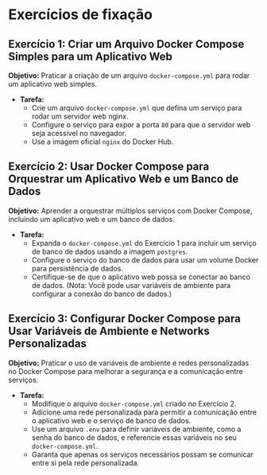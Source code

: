 # Exercícios de fixação

## Exercício 1: Criar um Arquivo Docker Compose Simples para um Aplicativo Web

**Objetivo:** Praticar a criação de um arquivo `docker-compose.yml` para rodar um aplicativo web simples.

- **Tarefa:**
  - Crie um arquivo `docker-compose.yml` que defina um serviço para rodar um servidor web nginx.
  - Configure o serviço para expor a porta `80` para que o servidor web seja acessível no navegador.
  - Use a imagem oficial `nginx` do Docker Hub.

## Exercício 2: Usar Docker Compose para Orquestrar um Aplicativo Web e um Banco de Dados

**Objetivo:** Aprender a orquestrar múltiplos serviços com Docker Compose, incluindo um aplicativo web e um banco de dados.

- **Tarefa:**
  - Expanda o `docker-compose.yml` do Exercício 1 para incluir um serviço de banco de dados usando a imagem `postgres`.
  - Configure o serviço do banco de dados para usar um volume Docker para persistência de dados.
  - Certifique-se de que o aplicativo web possa se conectar ao banco de dados. (Nota: Você pode usar variáveis de ambiente para configurar a conexão do banco de dados.)

## Exercício 3: Configurar Docker Compose para Usar Variáveis de Ambiente e Networks Personalizadas

**Objetivo:** Praticar o uso de variáveis de ambiente e redes personalizadas no Docker Compose para melhorar a segurança e a comunicação entre serviços.

- **Tarefa:**
  - Modifique o arquivo `docker-compose.yml` criado no Exercício 2.
  - Adicione uma rede personalizada para permitir a comunicação entre o aplicativo web e o serviço de banco de dados.
  - Use um arquivo `.env` para definir variáveis de ambiente, como a senha do banco de dados, e referencie essas variáveis no seu `docker-compose.yml`.
  - Garanta que apenas os serviços necessários possam se comunicar entre si pela rede personalizada.

